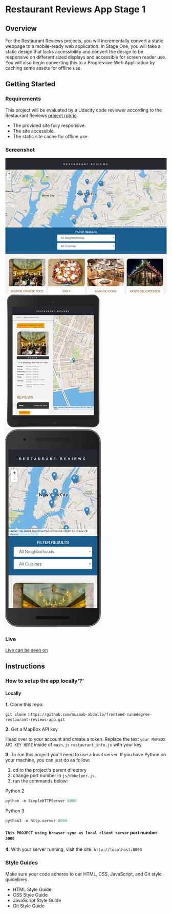 # Restaurant Reviews App Stage 1

## Overview

For the Restaurant Reviews projects, you will incrementally convert a static webpage to a mobile-ready web application. In Stage One, you will take a static design that lacks accessibility and convert the design to be responsive on different sized displays and accessible for screen reader use. You will also begin converting this to a Progressive Web Application by caching some assets for offline use.

## Getting Started

### Requirements

This project will be evaluated by a Udacity code reviewer according to the Restaurant Reviews [project rubric](https://review.udacity.com/#!/rubrics/1090/view).

- The provided site fully responsive.
- The site accessible.
- The static site cache for offline use.

### Screenshot

![desktop](https://raw.githubusercontent.com/musaab-abdalla/musaab-abdalla.github.io/master/frontend-nanodegree-restaurant-stage-1/screenshot/Screenshot_desktop.png "Desktop")![tablet](https://raw.githubusercontent.com/musaab-abdalla/musaab-abdalla.github.io/master/frontend-nanodegree-restaurant-stage-1/screenshot/Screenshot_tablet.png "Tablet")![mobile](https://raw.githubusercontent.com/musaab-abdalla/musaab-abdalla.github.io/master/frontend-nanodegree-restaurant-stage-1/screenshot/Screenshot_mobile.png "Mobile")

### Live

[Live can be seen on](https://musaab-abdalla.github.io/frontend-nanodegree-restaurant-stage-1/)

## Instructions

### How to setup the app locally'?'

#### Locally

**1.** Clone this repo:

```git
git clone https://github.com/musaab-abdalla/frontend-nanodegree-restaurant-reviews-app.git
```

**2.** Get a MapBox API key

Head over to your account and create a token. Replace the text `your MAPBOX API KEY HERE` inside of `main.js` `restaurant_info.js` with your key

**3.** To run this project you'll need to use a local server. If you have Python on your machine, you can just do as follow:

1. cd to the project's parent directory
2. change port number in `js/dbhelper.js`.
3. run the commands below:

Python 2

```python
python -m SimpleHTTPServer 8000
```

Python 3

```python
python3 -m http.server 8000
```

#### `This PROJECT using browser-sync as local client server` port number `3000`

**4.** With your server running, visit the site: `http://localhost:8000`

### Style Guides

Make sure your code adheres to our HTML, CSS, JavaScript, and Git style guidelines

- HTML Style Guide
- CSS Style Guide
- JavaScript Style Guide
- Git Style Guide